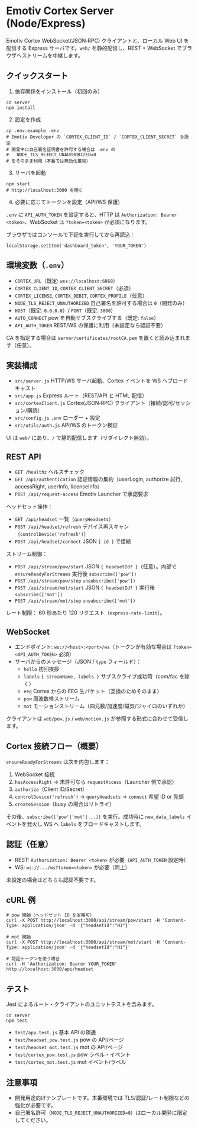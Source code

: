 # Emotiv Cortex Server (Node/Express)

Emotiv Cortex WebSocket(JSON‑RPC) クライアントと、ローカル Web UI を配信する Express サーバです。`web/` を静的配信し、REST + WebSocket でブラウザへストリームを中継します。

## クイックスタート

1) 依存関係をインストール（初回のみ）

```
cd server
npm install
```

2) 設定を作成

```
cp .env.example .env
# Emotiv Developer の `CORTEX_CLIENT_ID` / `CORTEX_CLIENT_SECRET` を設定
# 開発中に自己署名証明書を許可する場合は .env の
#   NODE_TLS_REJECT_UNAUTHORIZED=0
# をそのまま利用（本番では無効化推奨）
```

3) サーバを起動

```
npm start
# http://localhost:3000 を開く
```

4) 必要に応じてトークンを設定（API/WS 保護）

`.env` に `API_AUTH_TOKEN` を設定すると、HTTP は `Authorization: Bearer <token>`、WebSocket は `?token=<token>` が必須になります。

ブラウザではコンソールで下記を実行してから再読込：

```
localStorage.setItem('dashboard_token', 'YOUR_TOKEN')
```

## 環境変数（`.env`）

- `CORTEX_URL`（既定: `wss://localhost:6868`）
- `CORTEX_CLIENT_ID`, `CORTEX_CLIENT_SECRET`（必須）
- `CORTEX_LICENSE`, `CORTEX_DEBIT`, `CORTEX_PROFILE`（任意）
- `NODE_TLS_REJECT_UNAUTHORIZED` 自己署名を許可する場合は `0`（開発のみ）
- `HOST`（既定: `0.0.0.0`）/ `PORT`（既定: `3000`）
- `AUTO_CONNECT` pow を自動サブスクライブする（既定: `false`）
- `API_AUTH_TOKEN` REST/WS の保護に利用（未設定なら認証不要）

CA を指定する場合は `server/certificates/rootCA.pem` を置くと読み込まれます（任意）。

## 実装構成

- `src/server.js` HTTP/WS サーバ起動、Cortex イベントを WS へブロードキャスト
- `src/app.js` Express ルート（REST/API と HTML 配信）
- `src/cortexClient.js` Cortex(JSON‑RPC) クライアント（接続/認可/セッション/購読）
- `src/config.js` `.env` ローダー + 設定
- `src/utils/auth.js` API/WS のトークン検証

UI は `web/` にあり、`/` で静的配信します（リダイレクト無効）。

## REST API

- `GET /healthz` ヘルスチェック
- `GET /api/authentication` 認証情報の集約（userLogin, authorize 試行, accessRight, userInfo, licenseInfo）
- `POST /api/request-access` Emotiv Launcher で承認要求

ヘッドセット操作：
- `GET /api/headset` 一覧（`queryHeadsets`）
- `POST /api/headset/refresh` デバイス再スキャン（`controlDevice('refresh')`）
- `POST /api/headset/connect` JSON `{ id }` で接続

ストリーム制御：
- `POST /api/stream/pow/start` JSON `{ headsetId? }`（任意）。内部で `ensureReadyForStreams` 実行後 `subscribe(['pow'])`
- `POST /api/stream/pow/stop` `unsubscribe(['pow'])`
- `POST /api/stream/mot/start` JSON `{ headsetId? }` 実行後 `subscribe(['mot'])`
- `POST /api/stream/mot/stop` `unsubscribe(['mot'])`

レート制限： 60 秒あたり 120 リクエスト（`express-rate-limit`）。

## WebSocket

- エンドポイント: `ws://<host>:<port>/ws`（トークンが有効な場合は `?token=<API_AUTH_TOKEN>` 必須）
- サーバからのメッセージ（JSON / `type` フィールド）：
  - `hello` 初回挨拶
  - `labels` `{ streamName, labels }` サブスクライブ成功時（com/fac を除く）
  - `eeg` Cortex からの EEG 生パケット（互換のためそのまま）
  - `pow` 周波数帯ストリーム
  - `mot` モーションストリーム（四元数/加速度/磁気/ジャイロのいずれか）

クライアントは `web/pow.js` / `web/motion.js` が参照する形式に合わせて受信します。

## Cortex 接続フロー（概要）

`ensureReadyForStreams` は次を内包します：

1) WebSocket 接続
2) `hasAccessRight` → 未許可なら `requestAccess`（Launcher 側で承認）
3) `authorize`（Client ID/Secret）
4) `controlDevice('refresh')` → `queryHeadsets` → `connect` 希望 ID or 先頭
5) `createSession`（busy の場合はリトライ）

その後、`subscribe(['pow'|'mot'|...])` を実行。成功時に `new_data_labels` イベントを発火し WS へ `labels` をブロードキャストします。

## 認証（任意）

- REST: `Authorization: Bearer <token>` が必要（`API_AUTH_TOKEN` 設定時）
- WS: `ws://.../ws?token=<token>` が必要（同上）

未設定の場合はどちらも認証不要です。

## cURL 例

```
# pow 開始（ヘッドセット ID を省略可）
curl -X POST http://localhost:3000/api/stream/pow/start -H 'Content-Type: application/json' -d '{"headsetId":"H1"}'

# mot 開始
curl -X POST http://localhost:3000/api/stream/mot/start -H 'Content-Type: application/json' -d '{"headsetId":"H1"}'

# 認証トークンを使う場合
curl -H 'Authorization: Bearer YOUR_TOKEN' http://localhost:3000/api/headset
```

## テスト

Jest によるルート・クライアントのユニットテストを含みます。

```
cd server
npm test
```

- `test/app.test.js` 基本 API の疎通
- `test/headset_pow.test.js` pow の API/ページ
- `test/headset_mot.test.js` mot の API/ページ
- `test/cortex_pow.test.js` pow ラベル・イベント
- `test/cortex_mot.test.js` mot イベント/ラベル

## 注意事項

- 開発用途向けテンプレートです。本番環境では TLS/認証/レート制限などの強化が必要です。
- 自己署名許可（`NODE_TLS_REJECT_UNAUTHORIZED=0`）はローカル開発に限定してください。
